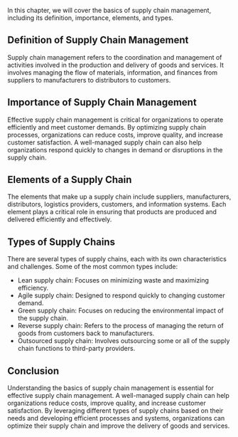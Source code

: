 
In this chapter, we will cover the basics of supply chain management, including its definition, importance, elements, and types.

Definition of Supply Chain Management
-------------------------------------

Supply chain management refers to the coordination and management of activities involved in the production and delivery of goods and services. It involves managing the flow of materials, information, and finances from suppliers to manufacturers to distributors to customers.

Importance of Supply Chain Management
-------------------------------------

Effective supply chain management is critical for organizations to operate efficiently and meet customer demands. By optimizing supply chain processes, organizations can reduce costs, improve quality, and increase customer satisfaction. A well-managed supply chain can also help organizations respond quickly to changes in demand or disruptions in the supply chain.

Elements of a Supply Chain
--------------------------

The elements that make up a supply chain include suppliers, manufacturers, distributors, logistics providers, customers, and information systems. Each element plays a critical role in ensuring that products are produced and delivered efficiently and effectively.

Types of Supply Chains
----------------------

There are several types of supply chains, each with its own characteristics and challenges. Some of the most common types include:

* Lean supply chain: Focuses on minimizing waste and maximizing efficiency.
* Agile supply chain: Designed to respond quickly to changing customer demand.
* Green supply chain: Focuses on reducing the environmental impact of the supply chain.
* Reverse supply chain: Refers to the process of managing the return of goods from customers back to manufacturers.
* Outsourced supply chain: Involves outsourcing some or all of the supply chain functions to third-party providers.

Conclusion
----------

Understanding the basics of supply chain management is essential for effective supply chain management. A well-managed supply chain can help organizations reduce costs, improve quality, and increase customer satisfaction. By leveraging different types of supply chains based on their needs and developing efficient processes and systems, organizations can optimize their supply chain and improve the delivery of goods and services.
